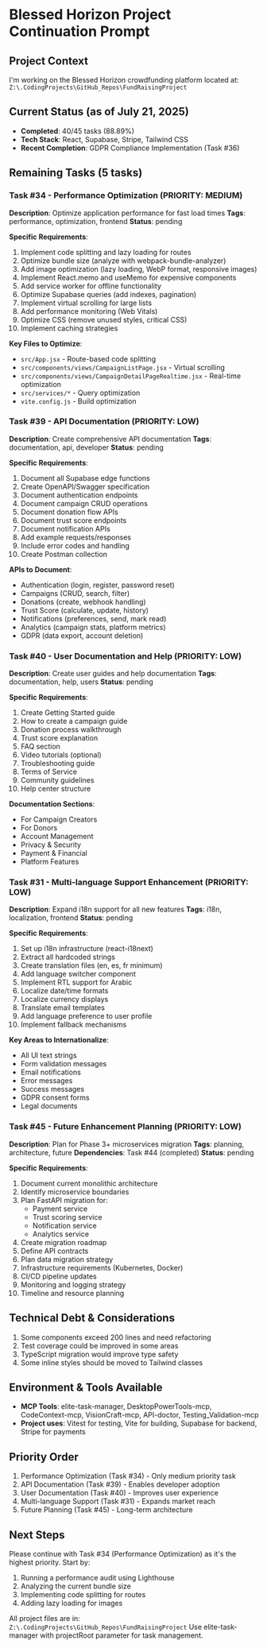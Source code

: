 # Blessed Horizon Project Continuation Prompt

## Project Context
I'm working on the Blessed Horizon crowdfunding platform located at:
`Z:\.CodingProjects\GitHub_Repos\FundRaisingProject`

## Current Status (as of July 21, 2025)
- **Completed**: 40/45 tasks (88.89%)
- **Tech Stack**: React, Supabase, Stripe, Tailwind CSS
- **Recent Completion**: GDPR Compliance Implementation (Task #36)

## Remaining Tasks (5 tasks)

### Task #34 - Performance Optimization (PRIORITY: MEDIUM)
**Description**: Optimize application performance for fast load times
**Tags**: performance, optimization, frontend
**Status**: pending

**Specific Requirements**:
1. Implement code splitting and lazy loading for routes
2. Optimize bundle size (analyze with webpack-bundle-analyzer)
3. Add image optimization (lazy loading, WebP format, responsive images)
4. Implement React.memo and useMemo for expensive components
5. Add service worker for offline functionality
6. Optimize Supabase queries (add indexes, pagination)
7. Implement virtual scrolling for large lists
8. Add performance monitoring (Web Vitals)
9. Optimize CSS (remove unused styles, critical CSS)
10. Implement caching strategies

**Key Files to Optimize**:
- `src/App.jsx` - Route-based code splitting
- `src/components/views/CampaignListPage.jsx` - Virtual scrolling
- `src/components/views/CampaignDetailPageRealtime.jsx` - Real-time optimization
- `src/services/*` - Query optimization
- `vite.config.js` - Build optimization

### Task #39 - API Documentation (PRIORITY: LOW)
**Description**: Create comprehensive API documentation
**Tags**: documentation, api, developer
**Status**: pending

**Specific Requirements**:
1. Document all Supabase edge functions
2. Create OpenAPI/Swagger specification
3. Document authentication endpoints
4. Document campaign CRUD operations
5. Document donation flow APIs
6. Document trust score endpoints
7. Document notification APIs
8. Add example requests/responses
9. Include error codes and handling
10. Create Postman collection

**APIs to Document**:
- Authentication (login, register, password reset)
- Campaigns (CRUD, search, filter)
- Donations (create, webhook handling)
- Trust Score (calculate, update, history)
- Notifications (preferences, send, mark read)
- Analytics (campaign stats, platform metrics)
- GDPR (data export, account deletion)

### Task #40 - User Documentation and Help (PRIORITY: LOW)
**Description**: Create user guides and help documentation
**Tags**: documentation, help, users
**Status**: pending

**Specific Requirements**:
1. Create Getting Started guide
2. How to create a campaign guide
3. Donation process walkthrough
4. Trust score explanation
5. FAQ section
6. Video tutorials (optional)
7. Troubleshooting guide
8. Terms of Service
9. Community guidelines
10. Help center structure

**Documentation Sections**:
- For Campaign Creators
- For Donors
- Account Management
- Privacy & Security
- Payment & Financial
- Platform Features

### Task #31 - Multi-language Support Enhancement (PRIORITY: LOW)
**Description**: Expand i18n support for all new features
**Tags**: i18n, localization, frontend
**Status**: pending

**Specific Requirements**:
1. Set up i18n infrastructure (react-i18next)
2. Extract all hardcoded strings
3. Create translation files (en, es, fr minimum)
4. Add language switcher component
5. Implement RTL support for Arabic
6. Localize date/time formats
7. Localize currency displays
8. Translate email templates
9. Add language preference to user profile
10. Implement fallback mechanisms

**Key Areas to Internationalize**:
- All UI text strings
- Form validation messages
- Email notifications
- Error messages
- Success messages
- GDPR consent forms
- Legal documents

### Task #45 - Future Enhancement Planning (PRIORITY: LOW)
**Description**: Plan for Phase 3+ microservices migration
**Tags**: planning, architecture, future
**Dependencies**: Task #44 (completed)
**Status**: pending

**Specific Requirements**:
1. Document current monolithic architecture
2. Identify microservice boundaries
3. Plan FastAPI migration for:
   - Payment service
   - Trust scoring service
   - Notification service
   - Analytics service
4. Create migration roadmap
5. Define API contracts
6. Plan data migration strategy
7. Infrastructure requirements (Kubernetes, Docker)
8. CI/CD pipeline updates
9. Monitoring and logging strategy
10. Timeline and resource planning

## Technical Debt & Considerations
1. Some components exceed 200 lines and need refactoring
2. Test coverage could be improved in some areas
3. TypeScript migration would improve type safety
4. Some inline styles should be moved to Tailwind classes

## Environment & Tools Available
- **MCP Tools**: elite-task-manager, DesktopPowerTools-mcp, CodeContext-mcp, VisionCraft-mcp, API-doctor, Testing_Validation-mcp
- **Project uses**: Vitest for testing, Vite for building, Supabase for backend, Stripe for payments

## Priority Order
1. Performance Optimization (Task #34) - Only medium priority task
2. API Documentation (Task #39) - Enables developer adoption
3. User Documentation (Task #40) - Improves user experience
4. Multi-language Support (Task #31) - Expands market reach
5. Future Planning (Task #45) - Long-term architecture

## Next Steps
Please continue with Task #34 (Performance Optimization) as it's the highest priority. Start by:
1. Running a performance audit using Lighthouse
2. Analyzing the current bundle size
3. Implementing code splitting for routes
4. Adding lazy loading for images

All project files are in: `Z:\.CodingProjects\GitHub_Repos\FundRaisingProject`
Use elite-task-manager with projectRoot parameter for task management.
